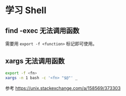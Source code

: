 # 学习 Shell

## find -exec 无法调用函数

需要用 `export -f <function>` 标记即可使用。

## xargs 无法调用函数

```sh
export -f <fn>
xargs -n 1 bash -c '<fn> "$@"' _
```

参考 https://unix.stackexchange.com/a/158569/373303
